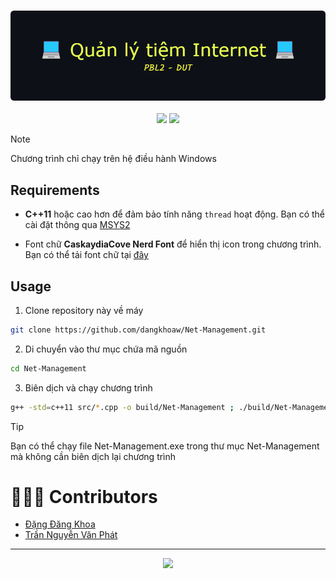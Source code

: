<h3 align="center">
	<img src="./github-header-image.png" alt="Logo" width="950">
</h3>

<p align="center">
	<a href="https://github.com/dangkhoaw/quan-ly-tiem-internet/stargazers"><img src="https://img.shields.io/github/stars/dangkhoaw/quan-ly-tiem-internet?colorA=363a4f&colorB=b7bdf8&style=for-the-badge"></a>
	<a href="https://github.com/dangkhoaw/quan-ly-tiem-internet/contributors"><img src="https://img.shields.io/github/contributors/dangkhoaw/quan-ly-tiem-internet?colorA=363a4f&colorB=a6da95&style=for-the-badge"></a>
</p>

> [!NOTE]
> Chương trình chỉ chạy trên hệ điều hành Windows

## Requirements

- **C++11** hoặc cao hơn để đảm bảo tính năng `thread` hoạt động. Bạn có thể cài đặt thông qua [MSYS2](https://www.msys2.org/)

- Font chữ **CaskaydiaCove Nerd Font** để hiển thị icon trong chương trình. Bạn có thể tải font chữ tại [đây](https://www.nerdfonts.com/font-downloads)

## Usage

1. Clone repository này về máy

```bash
git clone https://github.com/dangkhoaw/Net-Management.git
```

2. Di chuyển vào thư mục chứa mã nguồn

```bash
cd Net-Management
```

3. Biên dịch và chạy chương trình

```bash
g++ -std=c++11 src/*.cpp -o build/Net-Management ; ./build/Net-Management
```

> [!TIP]
> Bạn có thể chạy file Net-Management.exe trong thư mục Net-Management mà không cần biên dịch lại chương trình

# 🧑🏻‍💻 Contributors

- [Đặng Đăng Khoa](https://github.com/dangkhoaw)
- [Trần Nguyễn Văn Phát](https://github.com/grayzy2617)

---

<p align="center"><a href="https://visitcount.itsvg.in/api?id=dangkhoaw%27Net-Management&label=Project%20Views&color=1&icon=5&pretty=true">
  <img src="https://visitcount.itsvg.in/api?id=dangkhoaw%27Net-Management&label=Project%20Views&color=1&icon=5&pretty=true" />
</a></p>
